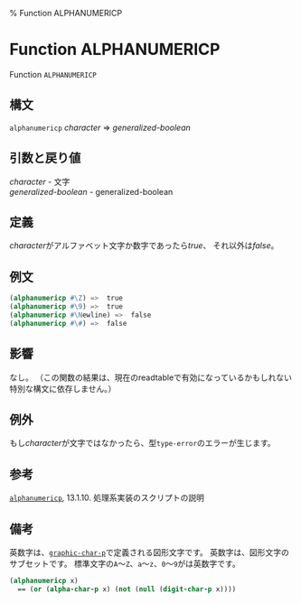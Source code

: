% Function ALPHANUMERICP

# Function ALPHANUMERICP


Function `ALPHANUMERICP`


## 構文

`alphanumericp` *character* => *generalized-boolean*


## 引数と戻り値

*character* - 文字  
*generalized-boolean* - generalized-boolean


## 定義

*character*がアルファベット文字か数字であったら*true*、
それ以外は*false*。


## 例文

```lisp
(alphanumericp #\Z) =>  true
(alphanumericp #\9) =>  true
(alphanumericp #\Newline) =>  false
(alphanumericp #\#) =>  false
```


## 影響

なし。
（この関数の結果は、現在のreadtableで有効になっているかもしれない
特別な構文に依存しません。）


## 例外

もし*character*が文字ではなかったら、型`type-error`のエラーが生じます。


## 参考

[`alphanumericp`](13.2.alphanumericp.html), 13.1.10. 処理系実装のスクリプトの説明


## 備考

英数字は、[`graphic-char-p`](13.2.graphic-char-p.html)で定義される図形文字です。
英数字は、図形文字のサブセットです。
標準文字の`A`～`Z`、`a`～`z`、`0`～`9`がは英数字です。

```lisp
(alphanumericp x)
  == (or (alpha-char-p x) (not (null (digit-char-p x))))
```

